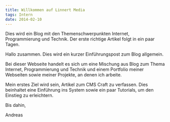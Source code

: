 ```yaml
---
title: Willkommen auf Linnert Media
tags: Intern
date: 2014-02-10
---
```


Dies wird ein Blog mit den Themenschwerpunkten Internet, Programmierung und Technik. Der erste richtige Artikel folgt in ein paar Tagen.

Hallo zusammen. Dies wird ein kurzer Einführungspost zum Blog allgemein.

Bei dieser Webseite handelt es sich um eine Mischung aus Blog zum Thema Internet, Programmierung und Technik und einem Portfolio meiner Webseiten sowie meiner Projekte, an denen ich arbeite.

Mein erstes Ziel wird sein, Artikel zum CMS Craft zu verfassen. Dies beinhaltet eine Einführung ins System sowie ein paar Tutorials, um den Einstieg zu erleichtern.

Bis dahin,

Andreas